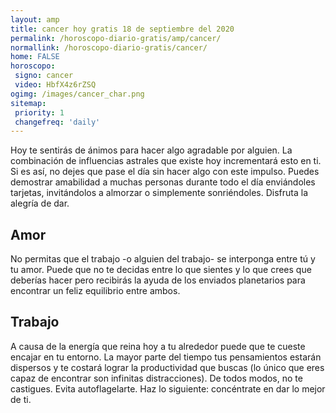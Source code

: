 ```yaml
---
layout: amp
title: cancer hoy gratis 18 de septiembre del 2020 
permalink: /horoscopo-diario-gratis/amp/cancer/
normallink: /horoscopo-diario-gratis/cancer/
home: FALSE
horoscopo:
 signo: cancer
 video: HbfX4z6rZSQ
ogimg: /images/cancer_char.png
sitemap:
 priority: 1
 changefreq: 'daily'
---
```



Hoy te sentirás de ánimos para hacer algo agradable por alguien. La combinación de influencias astrales que existe hoy incrementará esto en ti. Si es así, no dejes que pase el día sin hacer algo con este impulso. Puedes demostrar amabilidad a muchas personas durante todo el día enviándoles tarjetas, invitándolos a almorzar o simplemente sonriéndoles.  Disfruta la alegría de dar.

## Amor

No permitas que el trabajo -o alguien del trabajo- se interponga entre tú y tu amor. Puede que no te decidas entre lo que sientes y lo que crees que deberías hacer pero recibirás la ayuda de los enviados planetarios para encontrar un feliz equilibrio entre ambos.

## Trabajo

A causa de la energía que reina hoy a tu alrededor puede que te cueste encajar en tu entorno. La mayor parte del tiempo tus pensamientos estarán dispersos y te costará lograr la productividad que buscas (lo único que eres capaz de encontrar son infinitas distracciones). De todos modos, no te castigues. Evita autoflagelarte. Haz lo siguiente: concéntrate en dar lo mejor de ti.